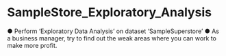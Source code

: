 # SampleStore_Exploratory_Analysis
● Perform ‘Exploratory Data Analysis’ on dataset ‘SampleSuperstore’
● As a business manager, try to find out the weak areas where you can
work to make more profit.
